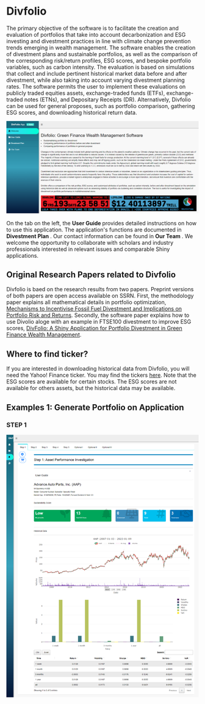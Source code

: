 # Divfolio

The primary objective of the software is to facilitate the creation and evaluation of portfolios that take into account decarbonization and ESG investing and divestment practices in line with climate change prevention trends emerging in wealth management. The software enables the creation of divestment plans and sustainable portfolios, as well as the comparison of the corresponding risk/return profiles, ESG scores, and bespoke portfolio variables, such as carbon intensity. The evaluation is based on simulations that collect and include pertinent historical market data before and after divestment, while also taking into account varying divestment planning rates. The software permits the user to implement these evaluations on publicly traded equities assets, exchange-traded funds (ETFs), exchange-traded notes (ETNs), and Depositary Receipts (DR). Alternatively, Divfolio can be used for general proposes, such as portfolio comparison, gathering ESG scores, and downloading historical return data.

![alt text](https://github.com/QuantFILab/Divfolio/blob/main/Figures/openpage.png?raw=true)

On the tab on the left, the <b> User Guide </b> provides detailed instructions on how to use this application. The application's functions are documented in <b> Divestment Plan </b>. Our contact information can be found in <b> Our Team </b>. We welcome the opportunity to collaborate with scholars and industry professionals interested in relevant issues and comparable Shiny applications.

## Original Research Papers related to Divfolio

Divfolio is baed on the research results from two papers. Preprint versions of both papers are open access available on SSRN. First, the methodology paper explains all mathematical details in portfolio optimization, [Mechanisms to Incentivise Fossil Fuel Divestment and Implications on Portfolio Risk and Returns](https://papers.ssrn.com/sol3/papers.cfm?abstract_id=4131449). Secondly, the software paper explains how to use Divolio aloge with an example in FTSE100 divestment to improve ESG scores, [DivFolio: A Shiny Application for Portfolio Divestment in Green Finance Wealth Management](https://papers.ssrn.com/sol3/papers.cfm?abstract_id=4131449).


## Where to find ticker?

If you are interested in downloading historical data from Divfolio, you will need the Yahoo! Finance ticker. You may find the tickers [here](https://finance.yahoo.com/screener/new). Note that the ESG scores are available for certain stocks. The ESG scores are not available for others assets, but the historical data may be available.

## Examples 1: Generate Portfolio on Application 



### STEP 1 
![alt text](https://github.com/QuantFILab/Divfolio/blob/main/Figures/firststep.png?raw=true)
